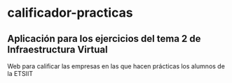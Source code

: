 # calificador-practicas

## Aplicación para los ejercicios del tema 2 de Infraestructura Virtual

Web para calificar las empresas en las que hacen prácticas los alumnos de la ETSIIT

